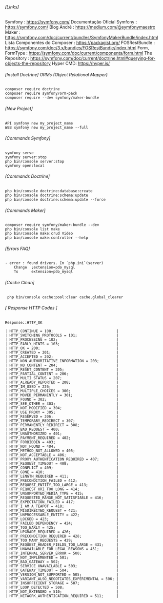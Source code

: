 ###### [Links]

Symfony : https://symfony.com/
Documentação Oficial Symfony : https://symfony.com/
Blog André : https://medium.com/@symfonymaestro
Maker : https://symfony.com/doc/current/bundles/SymfonyMakerBundle/index.html
Lista Componentes do Composer : https://packagist.org/
FOSRestBundle : https://symfony.com/doc/3.x/bundles/FOSRestBundle/index.html
Form, FormType  : https://symfony.com/doc/current/components/form.html
The Repository : https://symfony.com/doc/current/doctrine.html#querying-for-objects-the-repository
Hyper CMD: https://hyper.is/

###### [Install Doctrine] ORMs (Object Relational Mapper)

```
composer require doctrine
composer require symfony/orm-pack
composer require --dev symfony/maker-bundle
```

###### [New Project]

```
API symfony new my_project_name
WEB symfony new my_project_name --full
```

###### [Commands Symfony]
```
symfony serve
symfony server:stop
php bin/console server:stop
symfony open:local
```

###### [Commands Doctrine]

```
php bin/console doctrine:database:create
php bin/console doctrine:schema:update
php bin/console doctrine:schema:update --force
```

###### [Commands Maker]

```
composer require symfony/maker-bundle --dev
php bin/console list make
php bin/console make:crud Video
php bin/console make:controller --help
```

###### [Errors FAQ]

	- error : found drivers. In `php.ini`(server)
		Change 	;extension=pdo_mysql
		To  	extension=pdo_mysql

###### [Cache Clean]

```
 php bin/console cache:pool:clear cache.global_clearer
```

###### [ Response HTTP Codes ]

```
Response::HTTP_OK

| HTTP_CONTINUE = 100;                             |
| HTTP_SWITCHING_PROTOCOLS = 101;                  |
| HTTP_PROCESSING = 102;                           |
| HTTP_EARLY_HINTS = 103;                          |
| HTTP_OK = 200;                                   |
| HTTP_CREATED = 201;                              |
| HTTP_ACCEPTED = 202;                             |
| HTTP_NON_AUTHORITATIVE_INFORMATION = 203;        |
| HTTP_NO_CONTENT = 204;                           |
| HTTP_RESET_CONTENT = 205;                        |
| HTTP_PARTIAL_CONTENT = 206;                      |
| HTTP_MULTI_STATUS = 207;                         |
| HTTP_ALREADY_REPORTED = 208;                     |
| HTTP_IM_USED = 226;                              |
| HTTP_MULTIPLE_CHOICES = 300;                     |
| HTTP_MOVED_PERMANENTLY = 301;                    |
| HTTP_FOUND = 302;                                |
| HTTP_SEE_OTHER = 303;                            |
| HTTP_NOT_MODIFIED = 304;                         |
| HTTP_USE_PROXY = 305;                            |
| HTTP_RESERVED = 306;                             |
| HTTP_TEMPORARY_REDIRECT = 307;                   |
| HTTP_PERMANENTLY_REDIRECT = 308;                 |
| HTTP_BAD_REQUEST = 400;                          |
| HTTP_UNAUTHORIZED = 401;                         |
| HTTP_PAYMENT_REQUIRED = 402;                     |
| HTTP_FORBIDDEN = 403;                            |
| HTTP_NOT_FOUND = 404;                            |
| HTTP_METHOD_NOT_ALLOWED = 405;                   |
| HTTP_NOT_ACCEPTABLE = 406;                       |
| HTTP_PROXY_AUTHENTICATION_REQUIRED = 407;        |
| HTTP_REQUEST_TIMEOUT = 408;                      |
| HTTP_CONFLICT = 409;                             |
| HTTP_GONE = 410;                                 |
| HTTP_LENGTH_REQUIRED = 411;                      |
| HTTP_PRECONDITION_FAILED = 412;                  |
| HTTP_REQUEST_ENTITY_TOO_LARGE = 413;             |
| HTTP_REQUEST_URI_TOO_LONG = 414;                 |
| HTTP_UNSUPPORTED_MEDIA_TYPE = 415;               |
| HTTP_REQUESTED_RANGE_NOT_SATISFIABLE = 416;      |
| HTTP_EXPECTATION_FAILED = 417;                   |
| HTTP_I_AM_A_TEAPOT = 418;                        |
| HTTP_MISDIRECTED_REQUEST = 421;                  |
| HTTP_UNPROCESSABLE_ENTITY = 422;                 |
| HTTP_LOCKED = 423;                               |
| HTTP_FAILED_DEPENDENCY = 424;                    |
| HTTP_TOO_EARLY = 425;                            |
| HTTP_UPGRADE_REQUIRED = 426;                     |
| HTTP_PRECONDITION_REQUIRED = 428;                |
| HTTP_TOO_MANY_REQUESTS = 429;                    |
| HTTP_REQUEST_HEADER_FIELDS_TOO_LARGE = 431;      |
| HTTP_UNAVAILABLE_FOR_LEGAL_REASONS = 451;        |
| HTTP_INTERNAL_SERVER_ERROR = 500;                |
| HTTP_NOT_IMPLEMENTED = 501;                      |
| HTTP_BAD_GATEWAY = 502;                          |
| HTTP_SERVICE_UNAVAILABLE = 503;                  |
| HTTP_GATEWAY_TIMEOUT = 504;                      |
| HTTP_VERSION_NOT_SUPPORTED = 505;                |
| HTTP_VARIANT_ALSO_NEGOTIATES_EXPERIMENTAL = 506; |
| HTTP_INSUFFICIENT_STORAGE = 507;                 |
| HTTP_LOOP_DETECTED = 508;                        |
| HTTP_NOT_EXTENDED = 510;                         |
| HTTP_NETWORK_AUTHENTICATION_REQUIRED = 511;      |
```

